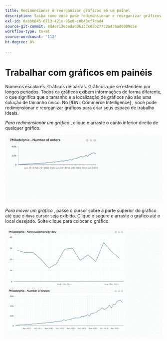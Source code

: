 ```yaml
---
title: Redimensionar e reorganizar gráficos em um painel
description: Saiba como você pode redimensionar e reorganizar gráficos para criar seus espaço de trabalho ideais.
exl-id: 0abbb845-6713-421e-95e0-c0b43cf7dad4
source-git-commit: 8d4e71363edad0613cc0ab277c2a43aad000965e
workflow-type: tm+mt
source-wordcount: '112'
ht-degree: 0%

---
```


# Trabalhar com gráficos em painéis

Números escalares. Gráficos de barras. Gráficos que se estendem por longos períodos. Todos os gráficos exibem informações de forma diferente, o que significa que o tamanho e a localização de gráficos não são uma solução de tamanho único. No [!DNL Commerce Intelligence] , você pode redimensionar e reorganizar gráficos para criar seus espaço de trabalho ideais.

*Para redimensionar um gráfico* , clique e arraste o canto inferior direito de qualquer gráfico.

![redimensionar gráfico](../../assets/Resize_Chart_in_Dashboard.gif)

*Para mover um gráfico* , passe o cursor sobre a parte superior do gráfico até que o `Move` cursor seja exibido. Clique e segure e arraste o gráfico até o local desejado. Solte clique para colocar o gráfico.

![mover gráfico](../../assets/Move_Chart_in_Dashboard.gif)

